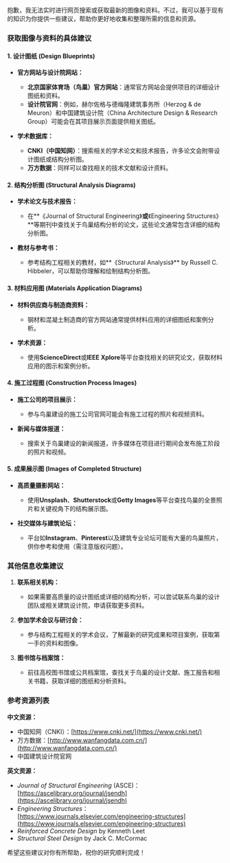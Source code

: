 抱歉，我无法实时进行网页搜索或获取最新的图像和资料。不过，我可以基于现有的知识为你提供一些建议，帮助你更好地收集和整理所需的信息和资源。

### 获取图像与资料的具体建议

#### **1. 设计图纸 (Design Blueprints)**
- **官方网站与设计院网站：**
  - **北京国家体育场（鸟巢）官方网站**：通常官方网站会提供项目的详细设计图纸和资料。
  - **设计院官网**：例如，赫尔佐格与德梅隆建筑事务所（Herzog & de Meuron）和中国建筑设计院（China Architecture Design & Research Group）可能会在其项目展示页面提供相关图纸。
  
- **学术数据库：**
  - **CNKI（中国知网）**：搜索相关的学术论文和技术报告，许多论文会附带设计图纸或结构分析图。
  - **万方数据**：同样可以查找相关的技术文献和设计资料。

#### **2. 结构分析图 (Structural Analysis Diagrams)**
- **学术论文与技术报告：**
  - 在**《Journal of Structural Engineering》**或**《Engineering Structures》**等期刊中查找关于鸟巢结构分析的论文，这些论文通常包含详细的结构分析图。
  
- **教材与参考书：**
  - 参考结构工程相关的教材，如**《Structural Analysis》** by Russell C. Hibbeler，可以帮助你理解和绘制结构分析图。

#### **3. 材料应用图 (Materials Application Diagrams)**
- **材料供应商与制造商资料：**
  - 钢材和混凝土制造商的官方网站通常提供材料应用的详细图纸和案例分析。
  
- **学术资源：**
  - 使用**ScienceDirect**或**IEEE Xplore**等平台查找相关的研究论文，获取材料应用的图示和案例分析。

#### **4. 施工过程图 (Construction Process Images)**
- **施工公司的项目展示：**
  - 参与鸟巢建设的施工公司官网可能会有施工过程的照片和视频资料。
  
- **新闻与媒体报道：**
  - 搜索关于鸟巢建设的新闻报道，许多媒体在项目进行期间会发布施工阶段的照片和视频。

#### **5. 成果展示图 (Images of Completed Structure)**
- **高质量摄影网站：**
  - 使用**Unsplash**、**Shutterstock**或**Getty Images**等平台查找鸟巢的全景照片和关键视角下的结构展示图。
  
- **社交媒体与建筑论坛：**
  - 平台如**Instagram**、**Pinterest**以及建筑专业论坛可能有大量的鸟巢照片，供你参考和使用（需注意版权问题）。

### 其他信息收集建议

1. **联系相关机构：**
   - 如果需要高质量的设计图纸或详细的结构分析，可以尝试联系鸟巢的设计团队或相关建筑设计院，申请获取更多资料。

2. **参加学术会议与研讨会：**
   - 参与结构工程相关的学术会议，了解最新的研究成果和项目案例，获取第一手的资料和图像。

3. **图书馆与档案馆：**
   - 前往高校图书馆或公共档案馆，查找关于鸟巢的设计文献、施工报告和相关书籍，获取详细的图纸和分析资料。

### 参考资源列表

**中文资源：**
- 中国知网（CNKI）：[https://www.cnki.net/](https://www.cnki.net/)
- 万方数据：[http://www.wanfangdata.com.cn/](http://www.wanfangdata.com.cn/)
- 中国建筑设计院官网

**英文资源：**
- *Journal of Structural Engineering* (ASCE)：[https://ascelibrary.org/journal/jsendh](https://ascelibrary.org/journal/jsendh)
- *Engineering Structures*：[https://www.journals.elsevier.com/engineering-structures](https://www.journals.elsevier.com/engineering-structures)
- *Reinforced Concrete Design* by Kenneth Leet
- *Structural Steel Design* by Jack C. McCormac

希望这些建议对你有所帮助，祝你的研究顺利完成！